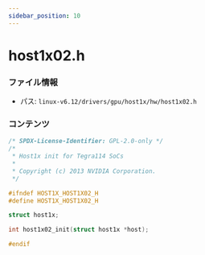 ```yaml
---
sidebar_position: 10
---
```

# host1x02.h

### ファイル情報

- パス: `linux-v6.12/drivers/gpu/host1x/hw/host1x02.h`

### コンテンツ

```h
/* SPDX-License-Identifier: GPL-2.0-only */
/*
 * Host1x init for Tegra114 SoCs
 *
 * Copyright (c) 2013 NVIDIA Corporation.
 */

#ifndef HOST1X_HOST1X02_H
#define HOST1X_HOST1X02_H

struct host1x;

int host1x02_init(struct host1x *host);

#endif

```

